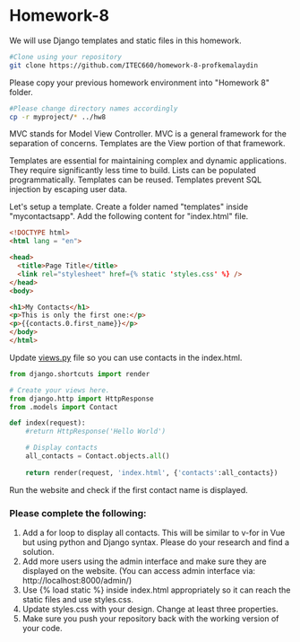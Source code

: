 # Homework-8

We will use Django templates and static files in this homework.

```bash
#Clone using your repository
git clone https://github.com/ITEC660/homework-8-profkemalaydin
```

Please copy your previous homework environment into "Homework 8" folder. 

```bash
#Please change directory names accordingly
cp -r myproject/* ../hw8
```

MVC stands for Model View Controller. MVC is a general framework for the separation of concerns.
Templates are the View portion of that framework.

Templates are essential for maintaining complex and dynamic applications.
They require significantly less time to build.
Lists can be populated programmatically.
Templates can be reused.
Templates prevent SQL injection by escaping user data.

Let's setup a template.
Create a folder named "templates" inside "mycontactsapp".
Add the following content for "index.html" file.

```html
<!DOCTYPE html>
<html lang = "en">

<head>
  <title>Page Title</title>
  <link rel="stylesheet" href={% static 'styles.css' %} />
</head>
<body>

<h1>My Contacts</h1>
<p>This is only the first one:</p>
<p>{{contacts.0.first_name}}</p>
</body>
</html>
```

Update [views.py](http://views.py) file so you can use contacts in the index.html.

```python
from django.shortcuts import render

# Create your views here.
from django.http import HttpResponse
from .models import Contact

def index(request):
    #return HttpResponse('Hello World')

    # Display contacts
    all_contacts = Contact.objects.all()
    
    return render(request, 'index.html', {'contacts':all_contacts})
```

Run the website and check if the first contact name is displayed.

### Please complete the following:

1. Add a for loop to display all contacts. This will be similar to v-for in Vue but using python and Django syntax. Please do your research and find a solution.
2. Add more users using the admin interface and make sure they are displayed on the website. (You can access admin interface via: http://localhost:8000/admin/) 
3. Use {% load static %} inside index.html appropriately so it can reach the static files and use styles.css. 
4. Update styles.css with your design. Change at least three properties.  
6. Make sure you push your repository back with the working version of your code.
